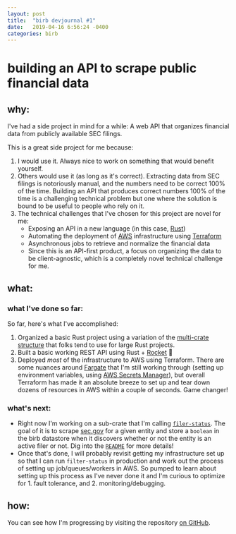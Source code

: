 ```yaml
---
layout: post
title:  "birb devjournal #1"
date:   2019-04-16 6:56:24 -0400
categories: birb
---
```


# building an API to scrape public financial data

## why:
I've had a side project in mind for a while:
A web API that organizes financial data from publicly available SEC filings.

This is a great side project for me because:
1. I would use it. Always nice to work on something that would benefit yourself.
2. Others would use it (as long as it's correct). Extracting data from SEC filings is notoriously manual, and the numbers need to be correct 100% of the time. Building an API that produces correct numbers 100% of the time is a challenging technical problem but one where the solution is bound to be useful to people who rely on it.
3. The technical challenges that I've chosen for this project are novel for me:
    - Exposing an API in a new language (in this case, [Rust](https://rust-lang.org))
    - Automating the deployment of [AWS](https://aws.amazon.com) infrastructure using [Terraform](https://terraform.io)
    - Asynchronous jobs to retrieve and normalize the financial data
    - Since this is an API-first product, a focus on organizing the data to be client-agnostic, which is a completely novel technical challenge for me.

## what:
### what I've done so far:
So far, here's what I've accomplished:
1. Organized a basic Rust project using a variation of the [multi-crate structure](https://users.rust-lang.org/t/what-is-the-idiomatic-way-to-manage-a-project-with-multiple-crates/6683) that folks tend to use for large Rust projects.
2. Built a basic working REST API using Rust + [Rocket](https://rocket.rs) 🚀
3. Deployed *most* of the infrastructure to AWS using Terraform. There are some nuances around [Fargate](https://aws.amazon.com/fargate/) that I'm still working through (setting up environment variables, using [AWS Secrets Manager](https://aws.amazon.com/secrets-manager/)), but overall Terraform has made it an absolute breeze to set up and tear down dozens of resources in AWS within a couple of seconds. Game changer!

### what's next:
- Right now I'm working on a sub-crate that I'm calling [`filer-status`](https://github.com/murtyjones/birb/tree/master/crates/filer-status). The goal of it is to scrape [sec.gov](sec.gov) for a given entity and store a `boolean` in the birb datastore when it discovers whether or not the entity is an active filer or not. Dig into the [`README`](https://github.com/murtyjones/birb/blob/master/crates/filer-status/README.md) for more details!
- Once that's done, I will probably revisit getting my infrastructure set up so that I can run `filter-status` in production and work out the process of setting up job/queues/workers in AWS. So pumped to learn about setting up this process as I've never done it and I'm curious to optimize for 1. fault tolerance, and 2. monitoring/debugging.

## how:
You can see how I'm progressing by visiting the repository [on GitHub](https://github.com/murtyjones/birb).